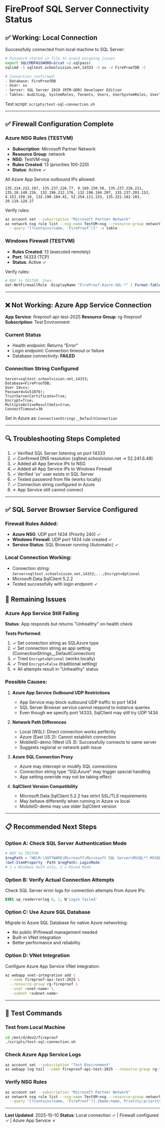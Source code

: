 # FireProof SQL Server Connectivity Status

## ✅ Working: Local Connection

Successfully connected from local machine to SQL Server:

```bash
# Password stored in file to avoid escaping issues
export SQLCMDPASSWORD=$(cat ~/.sqlpass)
sqlcmd -S sqltest.schoolvision.net,14333 -U sv -d FireProofDB -C

# Connection confirmed:
- Database: FireProofDB
- User: sv
- Server: SQL Server 2019 (RTM-GDR) Developer Edition
- Tables: AuditLog, SystemRoles, Tenants, Users, UserSystemRoles, UserTenantRoles
```

Test script: `scripts/test-sql-connection.sh`

---

## ✅ Firewall Configuration Complete

### Azure NSG Rules (TESTVM)
- **Subscription**: Microsoft Partner Network
- **Resource Group**: network
- **NSG**: TestVM-nsg
- **Rules Created**: 13 (priorities 100-220)
- **Status**: Active ✓

All Azure App Service outbound IPs allowed:
```
135.224.222.197, 135.237.226.77, 9.169.150.50, 135.237.226.221,
135.18.140.226, 132.196.212.176, 132.196.184.207, 135.237.203.153,
4.152.150.18, 132.196.184.42, 52.254.111.153, 135.222.182.103,
20.119.128.27
```

Verify rules:
```bash
az account set --subscription "Microsoft Partner Network"
az network nsg rule list --nsg-name TestVM-nsg --resource-group network \
  --query "[?contains(name, 'FireProof')]" -o table
```

### Windows Firewall (TESTVM)
- **Rules Created**: 13 (executed remotely)
- **Port**: 14333 (TCP)
- **Status**: Active ✓

Verify rules:
```powershell
# RDP to TESTVM, then:
Get-NetFirewallRule -DisplayName "FireProof-Azure-SQL-*" | Format-Table
```

---

## ❌ Not Working: Azure App Service Connection

**App Service**: fireproof-api-test-2025
**Resource Group**: rg-fireproof
**Subscription**: Test Environment

### Current Status
- Health endpoint: Returns "Error"
- Login endpoint: Connection timeout or failure
- Database connectivity: **FAILED**

### Connection String Configured
```
Server=sqltest.schoolvision.net,14333;
Database=FireProofDB;
User Id=sv;
Password=Gv51076!;
TrustServerCertificate=True;
Encrypt=True;
MultipleActiveResultSets=true;
ConnectTimeout=30
```

Set in Azure as: `ConnectionStrings__DefaultConnection`

---

## 🔍 Troubleshooting Steps Completed

1. ✓ Verified SQL Server listening on port 14333
2. ✓ Confirmed DNS resolution (sqltest.schoolvision.net → 52.241.6.49)
3. ✓ Added all App Service IPs to NSG
4. ✓ Added all App Service IPs to Windows Firewall
5. ✓ Verified 'sv' user exists in SQL Server
6. ✓ Tested password from file (works locally)
7. ✓ Connection string configured in Azure
8. ✗ App Service still cannot connect

---

## ✅ SQL Server Browser Service Configured

### Firewall Rules Added:
- **Azure NSG**: UDP port 1434 (Priority 240) ✓
- **Windows Firewall**: UDP port 1434 rule created ✓
- **Service Status**: SQL Browser running (Automatic) ✓

### Local Connection Working:
- Connection string: `Server=sqltest.schoolvision.net,14333;...;Encrypt=Optional`
- Microsoft.Data.SqlClient 5.2.2
- Tested successfully with login endpoint ✓

## 🚧 Remaining Issues

### Azure App Service Still Failing

**Status**: App responds but returns "Unhealthy" on health check

**Tests Performed**:
1. ✓ Set connection string as SQLAzure type
2. ✓ Set connection string as app setting (ConnectionStrings__DefaultConnection)
3. ✓ Tried `Encrypt=Optional` (works locally)
4. ✓ Tried `Encrypt=False` (traditional setting)
5. ✗ All attempts result in "Unhealthy" status

### Possible Causes:

1. **Azure App Service Outbound UDP Restrictions**
   - App Service may block outbound UDP traffic to port 1434
   - SQL Server Browser service cannot respond to instance queries
   - Even though we specify port 14333, SqlClient may still try UDP 1434

2. **Network Path Differences**
   - Local (WSL): Direct connection works perfectly
   - Azure (East US 2): Cannot establish connection
   - MobileID-demo (West US 3): Successfully connects to same server
   - Suggests regional or network path issue

3. **Azure SQL Connection Proxy**
   - Azure may intercept or modify SQL connections
   - Connection string type "SQLAzure" may trigger special handling
   - App setting override may not be taking effect

4. **SqlClient Version Compatibility**
   - Microsoft.Data.SqlClient 5.2.2 has strict SSL/TLS requirements
   - May behave differently when running in Azure vs local
   - MobileID-demo may use older SqlClient version

---

## 📋 Recommended Next Steps

### Option A: Check SQL Server Authentication Mode
```powershell
# RDP to TESTVM
$regPath = "HKLM:\SOFTWARE\Microsoft\Microsoft SQL Server\MSSQL**.MSSQLSERVER\MSSQLServer"
(Get-ItemProperty -Path $regPath).LoginMode
# 1 = Windows Auth only, 2 = Mixed Mode
```

### Option B: Verify Actual Connection Attempts
Check SQL Server error logs for connection attempts from Azure IPs:
```sql
EXEC xp_readerrorlog 0, 1, N'Login failed'
```

### Option C: Use Azure SQL Database
Migrate to Azure SQL Database for native Azure networking:
- No public IP/firewall management needed
- Built-in VNet integration
- Better performance and reliability

### Option D: VNet Integration
Configure Azure App Service VNet integration:
```bash
az webapp vnet-integration add \
  --name fireproof-api-test-2025 \
  --resource-group rg-fireproof \
  --vnet <vnet-name> \
  --subnet <subnet-name>
```

---

## 📝 Test Commands

### Test from Local Machine
```bash
cd /mnt/d/dev2/fireproof
./scripts/test-sql-connection.sh
```

### Check Azure App Service Logs
```bash
az account set --subscription "Test Environment"
az webapp log tail --name fireproof-api-test-2025 --resource-group rg-fireproof
```

### Verify NSG Rules
```bash
az account set --subscription "Microsoft Partner Network"
az network nsg rule list --nsg-name TestVM-nsg --resource-group network \
  --query "[?contains(name, 'FireProof')].{Name:name, Priority:priority, SourceIP:sourceAddressPrefixes[0]}" -o table
```

---

**Last Updated**: 2025-10-10
**Status**: Local connection ✓ | Firewall configured ✓ | Azure App Service ✗
